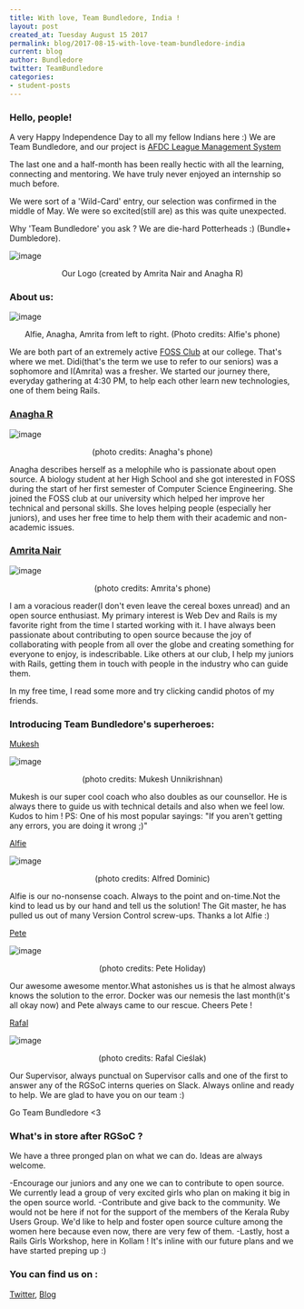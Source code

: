 ```yaml
---
title: With love, Team Bundledore, India !
layout: post
created_at: Tuesday August 15 2017
permalink: blog/2017-08-15-with-love-team-bundledore-india
current: blog
author: Bundledore
twitter: TeamBundledore
categories:
- student-posts
---
```

 
### Hello, people! 
 
A very Happy Independence Day to all my fellow Indians here :) We are Team Bundledore, and our project is [AFDC League Management System](https://leagues.afdc.com/) 
 
The last one and a half-month has been really hectic with all the learning, connecting and mentoring. We have truly never enjoyed an internship so much before. 
 
We were sort of a 'Wild-Card' entry, our selection was confirmed in the middle of May. We were so excited(still are) as this was quite unexpected. 

Why 'Team Bundledore' you ask ?
We are die-hard Potterheads :) (Bundle+ Dumbledore). 
 
 ![image](/img/blog/2017/bundledore.jpg)
<div align="center" class="image-credits">Our Logo (created by Amrita Nair and Anagha R)</div>

### About us: 

![image](/img/blog/2017/About_us.jpg)
<div align="center" class="image-credits">Alfie, Anagha, Amrita from left to right. (Photo credits: Alfie's phone)</div>

We are both part of an extremely active [FOSS Club](http://foss.amrita.ac.in/) at our college. That's where we met. Didi(that's the term we use to refer to our seniors) was a sophomore and I(Amrita) was a fresher. We started our journey there, everyday gathering at 4:30 PM, to help each other learn new technologies, one of them being Rails.
 
### [Anagha R](https://anaghar1996.wordpress.com/authors-info/)
 
![image](/img/blog/2017/anagha.jpg)
<div align="center" class="image-credits">(photo credits: Anagha's phone)</div>

Anagha describes herself as a melophile who is passionate about open source. A biology student at her High School and she got interested in FOSS during the start of her first semester of Computer Science Engineering. She joined the FOSS club at our university which helped her improve her technical and personal skills. She loves helping people (especially her juniors), and uses her free time to help them with their academic and non-academic issues.  
 
### [Amrita Nair](https://amrtanair.wordpress.com/)

![image](/img/blog/2017/amrita.jpg)
<div align="center" class="image-credits">(photo credits: Amrita's phone)</div>

I am a voracious reader(I don't even leave the cereal boxes unread) and an open source enthusiast. My primary interest is Web Dev and Rails is my favorite right from the time I started working with it. I have always been passionate about contributing to open source because the joy of collaborating with people from all over the globe and creating something for everyone to enjoy, is indescribable. Like others at our club, I help my juniors with Rails, getting them in touch with people in the industry who can guide them. 

In my free time, I read some more and try clicking candid photos of my friends. 

### Introducing Team Bundledore's superheroes:

[Mukesh](https://github.com/libreation)

![image](/img/blog/2017/mukesh.jpg)
<div align="center" class="image-credits">(photo credits: Mukesh Unnikrishnan)</div>

Mukesh is our super cool coach who also doubles as our counsellor. He is always there to guide us with technical details and also when we feel low. Kudos to him !
PS: One of his most popular sayings: "If you aren't getting any errors, you are doing it wrong ;)"

[Alfie](https://github.com/alfie-max)

![image](/img/blog/2017/alfie.jpg)
<div align="center" class="image-credits">(photo credits: Alfred Dominic)</div>

Alfie is our no-nonsense coach. Always to the point and on-time.Not the kind to lead us by our hand and tell us the solution! The Git master, he has pulled us out of many Version Control screw-ups. Thanks a lot Alfie :)

[Pete](https://github.com/toomuchpete) 

![image](/img/blog/2017/pete.jpg)
<div align="center" class="image-credits">(photo credits: Pete Holiday)</div>

Our awesome awesome mentor.What astonishes us is that he almost always knows the solution to the error. Docker was our nemesis the last month(it's all okay now) and Pete always came to our rescue. Cheers Pete !

[Rafal](https://github.com/ravicious)

![image](/img/blog/2017/rafal.jpg)
<div align="center" class="image-credits">(photo credits: Rafal Cieślak)</div>

Our Supervisor, always punctual on Supervisor calls and one of the first to answer any of the RGSoC interns queries on Slack. Always online and ready to help. We are glad to have you on our team :) 

Go Team Bundledore <3

### What's in store after RGSoC ? 

We have a three pronged plan on what we can do. Ideas are always welcome.

-Encourage our juniors and any one we can to contribute to open source. We currently lead a group of very excited girls who plan on making it big in the open source world.
-Contribute and give back to the community. We would not be here if not for the support of the members of the Kerala Ruby Users Group. We'd like to help and foster open source culture among the women here because even now, there are very few of them.
-Lastly, host a Rails Girls Workshop, here in Kollam ! It's inline with our future plans and we have started preping up :)

### You can find us on :
[Twitter](https://twitter.com/teambundledore?lang=en), [Blog](https://teambundledore.wordpress.com/author/teambundledore/)


